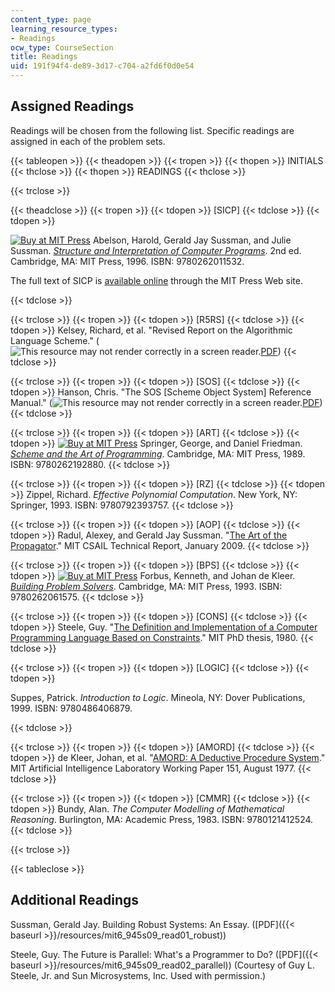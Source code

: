 ```yaml
---
content_type: page
learning_resource_types:
- Readings
ocw_type: CourseSection
title: Readings
uid: 191f94f4-de89-3d17-c704-a2fd6f0d0e54
---
```


Assigned Readings
-----------------

Readings will be chosen from the following list. Specific readings are assigned in each of the problem sets.

{{< tableopen >}}
{{< theadopen >}}
{{< tropen >}}
{{< thopen >}}
INITIALS
{{< thclose >}}
{{< thopen >}}
READINGS
{{< thclose >}}

{{< trclose >}}

{{< theadclose >}}
{{< tropen >}}
{{< tdopen >}}
\[SICP\]
{{< tdclose >}}
{{< tdopen >}}


[![Buy at MIT Press](/images/mp_logo.gif)](https://mitpress.mit.edu/9780262011532) Abelson, Harold, Gerald Jay Sussman, and Julie Sussman. [_Structure and Interpretation of Computer Programs_](https://mitpress.mit.edu/9780262011532). 2nd ed. Cambridge, MA: MIT Press, 1996. ISBN: 9780262011532.

The full text of SICP is [available online](http://mitpress.mit.edu/sicp/full-text/book/book.html) through the MIT Press Web site.


{{< tdclose >}}

{{< trclose >}}
{{< tropen >}}
{{< tdopen >}}
\[R5RS\]
{{< tdclose >}}
{{< tdopen >}}
Kelsey, Richard, et al. "Revised Report on the Algorithmic Language Scheme." (![This resource may not render correctly in a screen reader.](/images/inacessible.gif)[PDF](http://schemers.org/Documents/Standards/R5RS/r5rs.pdf))
{{< tdclose >}}

{{< trclose >}}
{{< tropen >}}
{{< tdopen >}}
\[SOS\]
{{< tdclose >}}
{{< tdopen >}}
Hanson, Chris. "The SOS \[Scheme Object System\] Reference Manual." (![This resource may not render correctly in a screen reader.](/images/inacessible.gif)[PDF](https://www.gnu.org/software/mit-scheme/documentation/stable/mit-scheme-sos.pdf))
{{< tdclose >}}

{{< trclose >}}
{{< tropen >}}
{{< tdopen >}}
\[ART\]
{{< tdclose >}}
{{< tdopen >}}
[![Buy at MIT Press](/images/mp_logo.gif)](https://mitpress.mit.edu/9780262192880) Springer, George, and Daniel Friedman. [_Scheme and the Art of Programming_](https://mitpress.mit.edu/9780262192880). Cambridge, MA: MIT Press, 1989. ISBN: 9780262192880.
{{< tdclose >}}

{{< trclose >}}
{{< tropen >}}
{{< tdopen >}}
\[RZ\]
{{< tdclose >}}
{{< tdopen >}}
Zippel, Richard. _Effective Polynomial Computation_. New York, NY: Springer, 1993. ISBN: 9780792393757.
{{< tdclose >}}

{{< trclose >}}
{{< tropen >}}
{{< tdopen >}}
\[AOP\]
{{< tdclose >}}
{{< tdopen >}}
Radul, Alexey, and Gerald Jay Sussman. "[The Art of the Propagator](http://hdl.handle.net/1721.1/44215)." MIT CSAIL Technical Report, January 2009.
{{< tdclose >}}

{{< trclose >}}
{{< tropen >}}
{{< tdopen >}}
\[BPS\]
{{< tdclose >}}
{{< tdopen >}}
[![Buy at MIT Press](/images/mp_logo.gif)](https://mitpress.mit.edu/9780262061575) Forbus, Kenneth, and Johan de Kleer. [_Building Problem Solvers_](https://mitpress.mit.edu/9780262061575). Cambridge, MA: MIT Press, 1993. ISBN: 9780262061575.
{{< tdclose >}}

{{< trclose >}}
{{< tropen >}}
{{< tdopen >}}
\[CONS\]
{{< tdclose >}}
{{< tdopen >}}
Steele, Guy. "[The Definition and Implementation of a Computer Programming Language Based on Constraints](http://hdl.handle.net/1721.1/6933)." MIT PhD thesis, 1980.
{{< tdclose >}}

{{< trclose >}}
{{< tropen >}}
{{< tdopen >}}
\[LOGIC\]
{{< tdclose >}}
{{< tdopen >}}


Suppes, Patrick. _Introduction to Logic_. Mineola, NY: Dover Publications, 1999. ISBN: 9780486406879.


{{< tdclose >}}

{{< trclose >}}
{{< tropen >}}
{{< tdopen >}}
\[AMORD\]
{{< tdclose >}}
{{< tdopen >}}
de Kleer, Johan, et al. "[AMORD: A Deductive Procedure System](http://hdl.handle.net/1721.1/41983)." MIT Artificial Intelligence Laboratory Working Paper 151, August 1977.
{{< tdclose >}}

{{< trclose >}}
{{< tropen >}}
{{< tdopen >}}
\[CMMR\]
{{< tdclose >}}
{{< tdopen >}}
Bundy, Alan. _The Computer Modelling of Mathematical Reasoning_. Burlington, MA: Academic Press, 1983. ISBN: 9780121412524.
{{< tdclose >}}

{{< trclose >}}

{{< tableclose >}}

Additional Readings
-------------------

Sussman, Gerald Jay. Building Robust Systems: An Essay. ([PDF]({{< baseurl >}}/resources/mit6_945s09_read01_robust))

Steele, Guy. The Future is Parallel: What's a Programmer to Do? ([PDF]({{< baseurl >}}/resources/mit6_945s09_read02_parallel)) (Courtesy of Guy L. Steele, Jr. and Sun Microsystems, Inc. Used with permission.)